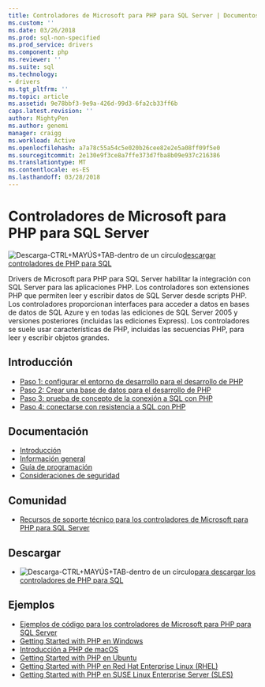 ```yaml
---
title: Controladores de Microsoft para PHP para SQL Server | Documentos de Microsoft
ms.custom: ''
ms.date: 03/26/2018
ms.prod: sql-non-specified
ms.prod_service: drivers
ms.component: php
ms.reviewer: ''
ms.suite: sql
ms.technology:
- drivers
ms.tgt_pltfrm: ''
ms.topic: article
ms.assetid: 9e78bbf3-9e9a-426d-99d3-6fa2cb33ff6b
caps.latest.revision: ''
author: MightyPen
ms.author: genemi
manager: craigg
ms.workload: Active
ms.openlocfilehash: a7a78c55a54c5e020b26cee82e2e5a08ff09f5e0
ms.sourcegitcommit: 2e130e9f3ce8a7ffe373d7fba8b09e937c216386
ms.translationtype: MT
ms.contentlocale: es-ES
ms.lasthandoff: 03/28/2018
---
```

# <a name="microsoft-drivers-for-php-for-sql-server"></a>Controladores de Microsoft para PHP para SQL Server

![Descarga-CTRL+MAYÚS+TAB-dentro de un círculo](../../ssdt/media/download.png)[descargar controladores de PHP para SQL](../sql-connection-libraries.md#anchor-20-drivers-relational-access)

Drivers de Microsoft para PHP para SQL Server habilitar la integración con SQL Server para las aplicaciones PHP. Los controladores son extensiones PHP que permiten leer y escribir datos de SQL Server desde scripts PHP. Los controladores proporcionan interfaces para acceder a datos en bases de datos de SQL Azure y en todas las ediciones de SQL Server 2005 y versiones posteriores (incluidas las ediciones Express). Los controladores se suele usar características de PHP, incluidas las secuencias PHP, para leer y escribir objetos grandes.  
  
## <a name="getting-started"></a>Introducción  
* [Paso 1: configurar el entorno de desarrollo para el desarrollo de PHP](step-1-configure-development-environment-for-php-development.md)  
* [Paso 2: Crear una base de datos para el desarrollo de PHP](step-2-create-a-sql-database-for-php-development.md)  
* [Paso 3: prueba de concepto de la conexión a SQL con PHP](step-3-proof-of-concept-connecting-to-sql-using-php.md)  
* [Paso 4: conectarse con resistencia a SQL con PHP](step-4-connect-resiliently-to-sql-with-php.md)  
  
## <a name="documentation"></a>Documentación  
* [Introducción](getting-started-with-the-php-sql-driver.md)
* [Información general](overview-of-the-php-sql-driver.md)
* [Guía de programación](programming-guide-for-php-sql-driver.md) 
* [Consideraciones de seguridad](security-considerations-for-php-sql-driver.md)
  
## <a name="community"></a>Comunidad  
* [Recursos de soporte técnico para los controladores de Microsoft para PHP para SQL Server](support-resources-for-the-php-sql-driver.md)
  
## <a name="download"></a>Descargar  
* ![Descarga-CTRL+MAYÚS+TAB-dentro de un círculo](../../ssdt/media/download.png)[para descargar los controladores de PHP para SQL](../sql-connection-libraries.md#anchor-20-drivers-relational-access)
  
## <a name="samples"></a>Ejemplos  
* [Ejemplos de código para los controladores de Microsoft para PHP para SQL Server](code-samples-for-php-sql-driver.md)
* [Getting Started with PHP en Windows](https://www.microsoft.com/sql-server/developer-get-started/php/windows/)
* [Introducción a PHP de macOS](https://www.microsoft.com/sql-server/developer-get-started/php/mac/)
* [Getting Started with PHP en Ubuntu](https://www.microsoft.com/sql-server/developer-get-started/php/ubuntu/)
* [Getting Started with PHP en Red Hat Enterprise Linux (RHEL)](https://www.microsoft.com/sql-server/developer-get-started/php/rhel/)
* [Getting Started with PHP en SUSE Linux Enterprise Server (SLES)](https://www.microsoft.com/sql-server/developer-get-started/php/sles/)
